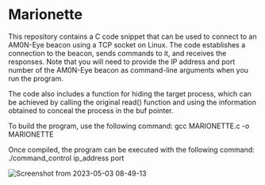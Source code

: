 # Marionette
This repository contains a C code snippet that can be used to connect to an AM0N-Eye beacon using a TCP socket on Linux. The code establishes a connection to the beacon, sends commands to it, and receives the responses. Note that you will need to provide the IP address and port number of the AM0N-Eye beacon as command-line arguments when you run the program.

The code also includes a function for hiding the target process, which can be achieved by calling the original read() function and using the information obtained to conceal the process in the buf pointer.

To build the program, use the following command: gcc MARIONETTE.c -o MARIONETTE

Once compiled, the program can be executed with the following command: ./command_control ip_address port

                                       


![Screenshot from 2023-05-03 08-49-13](https://user-images.githubusercontent.com/121706460/235921849-c3766e12-ec4e-4e03-995d-2f038bf05127.png)
